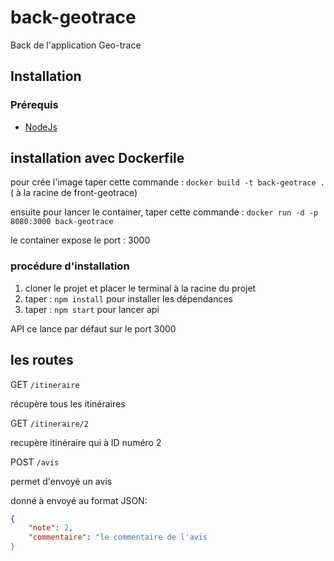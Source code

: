 # back-geotrace
Back de l'application Geo-trace

## Installation 

### Prérequis 

- [NodeJs](https://nodejs.org/fr/)

## installation avec Dockerfile 


pour crée l'image taper cette commande : `docker build -t back-geotrace .` ( à la racine de front-geotrace)

ensuite pour lancer le container, taper cette commande : `docker run -d -p 8080:3000 back-geotrace`

le container expose le port : 3000
### procédure d'installation 

1. cloner le projet et placer le terminal à la racine du projet
2. taper : `npm install` pour installer les dépendances
3. taper : `npm start` pour lancer api 

API ce lance par défaut sur le port 3000


## les routes 

GET `/itineraire`

récupère tous les itinéraires 

GET `/itineraire/2`

recupère itinéraire qui à ID numéro 2 

POST `/avis` 

permet d'envoyé un avis 

donné à envoyé au format JSON: 

```json
{
	"note": 2,
	"commentaire": "le commentaire de l'avis
}
```



